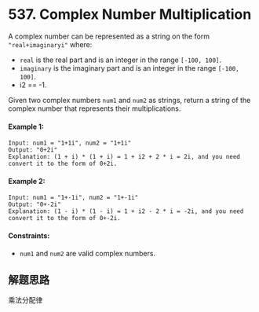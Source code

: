 # 537. Complex Number Multiplication

A complex number can be represented as a string on the form `"real+imaginaryi"` where:

+ `real` is the real part and is an integer in the range `[-100, 100]`.
+ `imaginary` is the imaginary part and is an integer in the range `[-100, 100]`.
+ i2 == -1.

Given two complex numbers `num1` and `num2` as strings, return a string of the complex number that represents their multiplications.

#### Example 1:

```
Input: num1 = "1+1i", num2 = "1+1i"
Output: "0+2i"
Explanation: (1 + i) * (1 + i) = 1 + i2 + 2 * i = 2i, and you need convert it to the form of 0+2i.
```

#### Example 2:

```
Input: num1 = "1+-1i", num2 = "1+-1i"
Output: "0+-2i"
Explanation: (1 - i) * (1 - i) = 1 + i2 - 2 * i = -2i, and you need convert it to the form of 0+-2i.
``` 

#### Constraints:

+ `num1` and `num2` are valid complex numbers.

## 解题思路

乘法分配律
